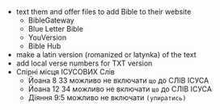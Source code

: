 - text them and offer files to add Bible to their website
  - BibleGateway
  - Blue Letter Bible
  - YouVersion
  - Bible Hub
- make a latin version (romanized or latynka) of the text 
- add local verse numbers for TXT version 
- Спірні місця ІСУСОВИХ Слів
  - Йоана 8 33 можливо не включати `що` до СЛІВ ІСУСА
  - Йоана 12 34 можливо не включати `що` до СЛІВ ІСУСА
  - Дїяння 9:5 можливо не включати `(упиратись)`